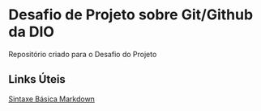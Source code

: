 # Desafio de Projeto sobre Git/Github da DIO
Repositório criado para o Desafio do Projeto

## Links Úteis 
[Sintaxe Básica Markdown](https://www.markdownguide.org/basic-syntax/) 
